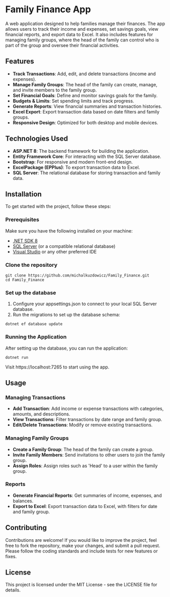 # Family Finance App

A web application designed to help families manage their finances. The app allows users to track their income and expenses, set savings goals, view financial reports, and export data to Excel. It also includes features for managing family groups, where the head of the family can control who is part of the group and oversee their financial activities.

## Features

- **Track Transactions**: Add, edit, and delete transactions (income and expenses).
- **Manage Family Groups**: The head of the family can create, manage, and invite members to the family group.
- **Set Financial Goals**: Define and monitor savings goals for the family.
- **Budgets & Limits**: Set spending limits and track progress.
- **Generate Reports**: View financial summaries and transaction histories.
- **Excel Export**: Export transaction data based on date filters and family groups.
- **Responsive Design**: Optimized for both desktop and mobile devices.

## Technologies Used

- **ASP.NET 8**: The backend framework for building the application.
- **Entity Framework Core**: For interacting with the SQL Server database.
- **Bootstrap**: For responsive and modern front-end design.
- **ExcelPackage (EPPlus)**: To export transaction data to Excel.
- **SQL Server**: The relational database for storing transaction and family data.

## Installation

To get started with the project, follow these steps:

### Prerequisites

Make sure you have the following installed on your machine:

- [.NET SDK 8](https://dotnet.microsoft.com/download/dotnet/8.0)
- [SQL Server](https://www.microsoft.com/en-us/sql-server/sql-server-downloads) (or a compatible relational database)
- [Visual Studio](https://visualstudio.microsoft.com/) or any other preferred IDE

### Clone the repository

```
git clone https://github.com/michalkuzdowicz/Family_Finance.git
cd Family_Finance
```

### Set up the database
1. Configure your appsettings.json to connect to your local SQL Server database.
2. Run the migrations to set up the database schema:
```
dotnet ef database update
```

### Running the Application
After setting up the database, you can run the application:

```
dotnet run
```

Visit https://localhost:7265 to start using the app.

## Usage
### Managing Transactions
- **Add Transaction**: Add income or expense transactions with categories, amounts, and descriptions.
- **View Transactions**: Filter transactions by date range and family group.
- **Edit/Delete Transactions**: Modify or remove existing transactions.
### Managing Family Groups
- **Create a Family Group**: The head of the family can create a group.
- **Invite Family Members**: Send invitations to other users to join the family group.
- **Assign Roles**: Assign roles such as 'Head' to a user within the family group.
### Reports
- **Generate Financial Reports**: Get summaries of income, expenses, and balances.
- **Export to Excel**: Export transaction data to Excel, with filters for date and family group.

## Contributing
Contributions are welcome! If you would like to improve the project, feel free to fork the repository, make your changes, and submit a pull request.
Please follow the coding standards and include tests for new features or fixes.

## License
This project is licensed under the MIT License - see the LICENSE file for details.
